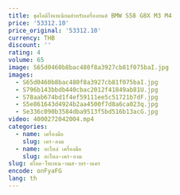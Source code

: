 ```yaml
---
title: ชุดไอดีไทเทเนียมสําหรับเครื่องยนต์ BMW S58 G8X M3 M4
price: '53312.10'
price_original: '53312.10'
currency: THB
discount: ''
rating: 4
volume: 65
image: S65d0460b8bac480f8a3927cb81f075baI.jpg
images:
  - S65d0460b8bac480f8a3927cb81f075baI.jpg
  - S796b143bbdb440cbac2012f41849ab81U.jpg
  - S78aab674bd1f4ef59111ee5c51721b7dF.jpg
  - S5e861643d4924b2aa4500f7d8a6ca023q.jpg
  - Se336c090b3584dba9513f5bd516b13acG.jpg
video: 4000272042004.mp4
categories:
  - name: เครื่องมือ
    slug: เคร-องม
  - name: อะไหล่ เครื่องมือ
    slug: อะไหล-เคร-องม
slug: ดไอด-ไทเทเน-ยมส-าหร-บเคร
encode: onFyaFG
lang: th
---
```

  